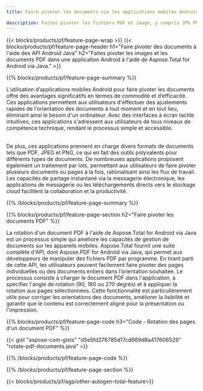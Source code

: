 ```yaml
---
title: Faire pivoter les documents via les applications mobiles Android  

description: Faites pivoter les fichiers PDF et image, y compris JPG PNG BMP GIF TIFF SVG via votre application mobile Android.
---
```


{{< blocks/products/pf/feature-page-wrap >}}
{{< blocks/products/pf/feature-page-header h1="Faire pivoter des documents à l'aide des API Android Java" h2="Faites pivoter les images et les documents PDF dans une application Android à l'aide de Aspose.Total for Android via Java." >}}

{{% blocks/products/pf/feature-page-summary %}}

L’utilisation d’applications mobiles Android pour faire pivoter les documents offre des avantages significatifs en termes de commodité et d’efficacité.  Ces applications permettent aux utilisateurs d'effectuer des ajustements rapides de l'orientation des documents à tout moment et en tout lieu, éliminant ainsi le besoin d'un ordinateur.  Avec des interfaces à écran tactile intuitives, ces applications s'adressent aux utilisateurs de tous niveaux de compétence technique, rendant le processus simple et accessible. <br /><br />

De plus, ces applications prennent en charge divers formats de documents tels que PDF, JPEG et PNG, ce qui en fait des outils polyvalents pour différents types de documents.  De nombreuses applications proposent également un traitement par lots, permettant aux utilisateurs de faire pivoter plusieurs documents ou pages à la fois, rationalisant ainsi les flux de travail.  Les capacités de partage instantané via la messagerie électronique, les applications de messagerie ou les téléchargements directs vers le stockage cloud facilitent la collaboration et la productivité. 

{{% /blocks/products/pf/feature-page-summary  %}}


{{% blocks/products/pf/feature-page-section  h2="Faire pivoter les documents PDF" %}}

La rotation d'un document PDF à l'aide de Aspose.Total for Android via Java est un processus simple qui améliore les capacités de gestion de documents sur les appareils mobiles.  Aspose.Total fournit une suite complète d'API, dont Aspose.PDF for Android via Java, qui permet aux développeurs de manipuler des fichiers PDF par programme.  En tirant parti de cette API, les utilisateurs peuvent facilement faire pivoter des pages individuelles ou des documents entiers dans l’orientation souhaitée.  Le processus consiste à charger le document PDF dans l'application, à spécifier l'angle de rotation (90, 180 ou 270 degrés) et à appliquer la rotation aux pages sélectionnées.  Cette fonctionnalité est particulièrement utile pour corriger les orientations des documents, améliorer la lisibilité et garantir que le contenu est correctement aligné pour la présentation ou l'impression.  

{{% blocks/products/pf/feature-page-code h3="Code - Rotation des pages d'un document PDF" %}}

{{< gist "aspose-com-gists" "d5e5fd276785d17cd669d8a417606529" "rotate-pdf-documents.java" >}}

{{% /blocks/products/pf/feature-page-code  %}}

{{% /blocks/products/pf/feature-page-section %}}

{{< blocks/products/pf/agp/other-autogen-total-feature>}}